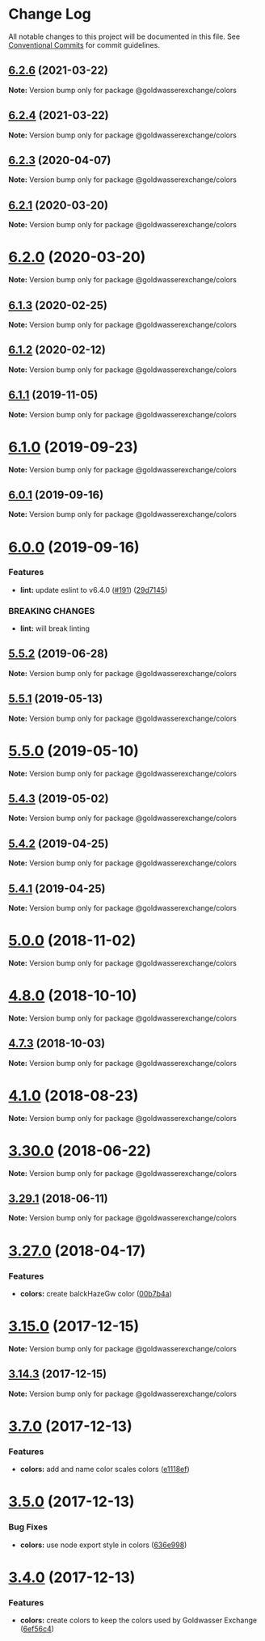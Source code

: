# Change Log

All notable changes to this project will be documented in this file.
See [Conventional Commits](https://conventionalcommits.org) for commit guidelines.

## [6.2.6](https://github.com/goldwasserexchange/public/compare/v6.2.5...v6.2.6) (2021-03-22)

**Note:** Version bump only for package @goldwasserexchange/colors





## [6.2.4](https://github.com/goldwasserexchange/public/compare/v6.2.3...v6.2.4) (2021-03-22)

**Note:** Version bump only for package @goldwasserexchange/colors





## [6.2.3](https://github.com/goldwasserexchange/public/compare/v6.2.2...v6.2.3) (2020-04-07)

**Note:** Version bump only for package @goldwasserexchange/colors





## [6.2.1](https://github.com/goldwasserexchange/public/compare/v6.2.0...v6.2.1) (2020-03-20)

**Note:** Version bump only for package @goldwasserexchange/colors





# [6.2.0](https://github.com/goldwasserexchange/public/compare/v6.1.3...v6.2.0) (2020-03-20)

**Note:** Version bump only for package @goldwasserexchange/colors





## [6.1.3](https://github.com/goldwasserexchange/public/compare/v6.1.2...v6.1.3) (2020-02-25)

**Note:** Version bump only for package @goldwasserexchange/colors





## [6.1.2](https://github.com/goldwasserexchange/public/compare/v6.1.1...v6.1.2) (2020-02-12)

**Note:** Version bump only for package @goldwasserexchange/colors





## [6.1.1](https://github.com/goldwasserexchange/public/compare/v6.1.0...v6.1.1) (2019-11-05)

**Note:** Version bump only for package @goldwasserexchange/colors





# [6.1.0](https://github.com/goldwasserexchange/public/compare/v6.0.1...v6.1.0) (2019-09-23)

**Note:** Version bump only for package @goldwasserexchange/colors





## [6.0.1](https://github.com/goldwasserexchange/public/compare/v6.0.0...v6.0.1) (2019-09-16)

**Note:** Version bump only for package @goldwasserexchange/colors





# [6.0.0](https://github.com/goldwasserexchange/public/compare/v5.5.3...v6.0.0) (2019-09-16)


### Features

* **lint:** update eslint to v6.4.0 ([#191](https://github.com/goldwasserexchange/public/issues/191)) ([29d7145](https://github.com/goldwasserexchange/public/commit/29d7145))


### BREAKING CHANGES

* **lint:** will break linting





## [5.5.2](https://github.com/goldwasserexchange/public/compare/v5.5.1...v5.5.2) (2019-06-28)

**Note:** Version bump only for package @goldwasserexchange/colors





## [5.5.1](https://github.com/goldwasserexchange/public/compare/v5.5.0...v5.5.1) (2019-05-13)

**Note:** Version bump only for package @goldwasserexchange/colors





# [5.5.0](https://github.com/goldwasserexchange/public/compare/v5.4.4...v5.5.0) (2019-05-10)

**Note:** Version bump only for package @goldwasserexchange/colors





## [5.4.3](https://github.com/goldwasserexchange/public/compare/v5.4.2...v5.4.3) (2019-05-02)

**Note:** Version bump only for package @goldwasserexchange/colors





## [5.4.2](https://github.com/goldwasserexchange/public/compare/v5.4.1...v5.4.2) (2019-04-25)

**Note:** Version bump only for package @goldwasserexchange/colors





## [5.4.1](https://github.com/goldwasserexchange/public/compare/v5.4.0...v5.4.1) (2019-04-25)

**Note:** Version bump only for package @goldwasserexchange/colors





# [5.0.0](https://github.com/goldwasserexchange/public/compare/v4.12.1...v5.0.0) (2018-11-02)

**Note:** Version bump only for package @goldwasserexchange/colors





<a name="4.8.0"></a>
# [4.8.0](https://github.com/goldwasserexchange/public/compare/v4.7.3...v4.8.0) (2018-10-10)

**Note:** Version bump only for package @goldwasserexchange/colors





<a name="4.7.3"></a>
## [4.7.3](https://github.com/goldwasserexchange/javascript/tree/master/packages/style/colors/compare/v4.7.2...v4.7.3) (2018-10-03)

**Note:** Version bump only for package @goldwasserexchange/colors





<a name="4.1.0"></a>
# [4.1.0](https://github.com/goldwasserexchange/javascript/tree/master/packages/style/colors/compare/v4.0.2...v4.1.0) (2018-08-23)




**Note:** Version bump only for package @goldwasserexchange/colors

<a name="3.30.0"></a>
# [3.30.0](https://github.com/goldwasserexchange/javascript/tree/master/packages/colors/compare/v3.29.1...v3.30.0) (2018-06-22)




**Note:** Version bump only for package @goldwasserexchange/colors

<a name="3.29.1"></a>
## [3.29.1](https://github.com/goldwasserexchange/javascript/tree/master/packages/colors/compare/v3.29.0...v3.29.1) (2018-06-11)




**Note:** Version bump only for package @goldwasserexchange/colors

<a name="3.27.0"></a>
# [3.27.0](https://github.com/goldwasserexchange/javascript/tree/master/packages/colors/compare/v3.26.0...v3.27.0) (2018-04-17)


### Features

* **colors:** create balckHazeGw color ([00b7b4a](https://github.com/goldwasserexchange/javascript/tree/master/packages/colors/commit/00b7b4a))




<a name="3.15.0"></a>
# [3.15.0](https://github.com/goldwasserexchange/javascript/tree/master/packages/colors/compare/v3.14.3...v3.15.0) (2017-12-15)




**Note:** Version bump only for package @goldwasserexchange/colors

<a name="3.14.3"></a>
## [3.14.3](https://github.com/goldwasserexchange/javascript/tree/master/packages/colors/compare/v3.14.2...v3.14.3) (2017-12-15)




**Note:** Version bump only for package @goldwasserexchange/colors

<a name="3.7.0"></a>
# [3.7.0](https://github.com/goldwasserexchange/javascript/compare/v3.6.0...v3.7.0) (2017-12-13)


### Features

* **colors:** add and name color scales colors ([e1118ef](https://github.com/goldwasserexchange/javascript/commit/e1118ef))




<a name="3.5.0"></a>
# [3.5.0](https://github.com/goldwasserexchange/javascript/compare/v3.4.0...v3.5.0) (2017-12-13)


### Bug Fixes

* **colors:** use node export style in colors ([636e998](https://github.com/goldwasserexchange/javascript/commit/636e998))




<a name="3.4.0"></a>
# [3.4.0](https://github.com/goldwasserexchange/javascript/compare/v3.3.2...v3.4.0) (2017-12-13)


### Features

* **colors:** create colors to keep the colors used by Goldwasser Exchange ([6ef56c4](https://github.com/goldwasserexchange/javascript/commit/6ef56c4))
